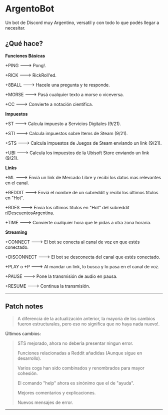 # ArgentoBot
Un bot de Discord muy Argentino, versatil y con todo lo que podés llegar a necesitar.

## ¿Qué hace?


**Funciones Básicas**

+PING ---> Pong!.

+RICK ---> RickRoll'ed.

+8BALL ---> Hacele una pregunta y te responde.

+MORSE ---> Pasá cualquier texto a morse o viceversa.

+CC ---> Convierte a notación científica.


**Impuestos**

+ST ---> Calcula impuesto a Servicios Digitales (9/21).

+STI ---> Calcula impuestos sobre Items de Steam (9/21).

+STS ---> Calcula impuestos de Juegos de Steam enviando un link (9/21).

+UBI ---> Calcula los impuestos de la Ubisoft Store enviando un link (9/21).



**Links**

+ML ---> Enviá un link de Mercado Libre y recibí los datos mas relevantes en el canal.

+REDDIT ---> Enviá el nombre de un subreddit y recibí los últimos títulos en "Hot".

+RDES ---> Envia los últimos títulos en "Hot" del subreddit r/DescuentosArgentina.


+TIME ---> Convierte cualquier hora que le pidas a otra zona horaria.


**Streaming**

+CONNECT ---> El bot se conecta al canal de voz en que estés conectado.

+DISCONNECT ---> El bot se desconecta del canal que estés conectado.

+PLAY o +P ---> Al mandar un link, lo busca y lo pasa en el canal de voz.

+PAUSE ---> Pone la transmisión de audio en pausa.

+RESUME ---> Continua la transmisión.

___


## Patch notes

>A diferencia de la actualización anterior, la mayoría de los cambios fueron estructurales, pero eso no significa que no haya nada nuevo!.

Últimos cambios: 

>STS mejorado, ahora no debería presentar ningun error. 
>
>Funciones relacionadas a Reddit añadidas (Aunque sigue en desarrollo).
>
>Varios cogs han sido combinados y renombrados para mayor cohesión.
>
>El comando "help" ahora es sinónimo que el de "ayuda".
>
>Mejores comentarios y explicaciones.
>
>Nuevos mensajes de error.

___
